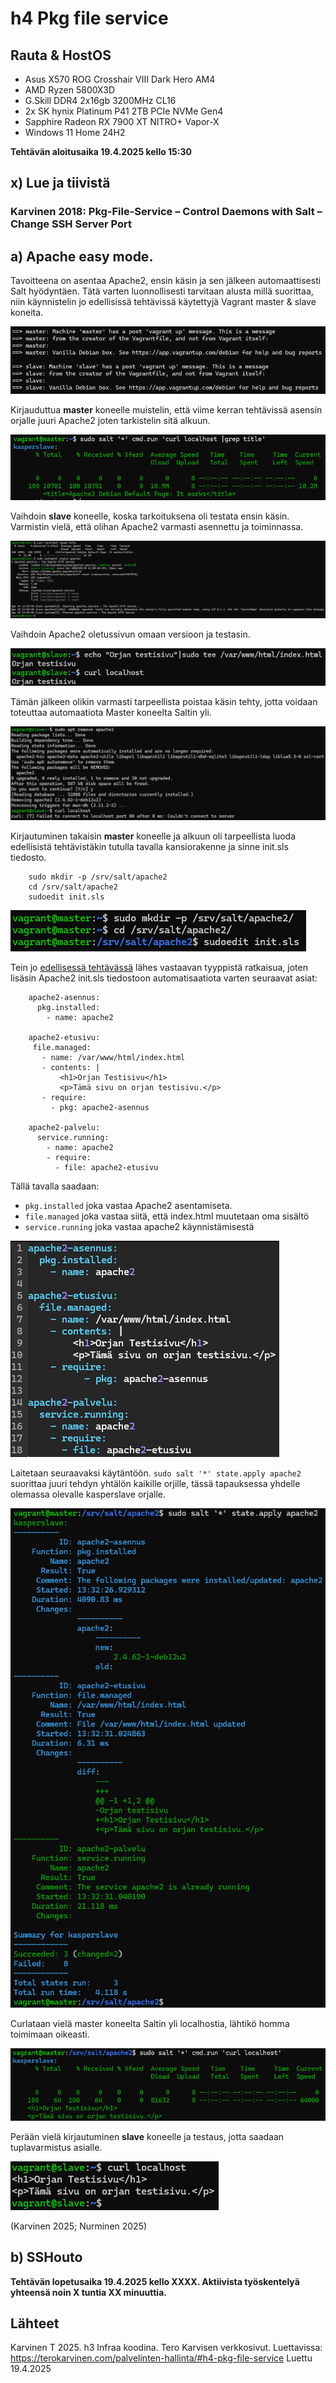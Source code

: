 # h4 Pkg file service

## Rauta & HostOS

- Asus X570 ROG Crosshair VIII Dark Hero AM4
- AMD Ryzen 5800X3D
- G.Skill DDR4 2x16gb 3200MHz CL16
- 2x SK hynix Platinum P41 2TB PCIe NVMe Gen4
- Sapphire Radeon RX 7900 XT NITRO+ Vapor-X
- Windows 11 Home 24H2

**Tehtävän aloitusaika 19.4.2025 kello 15:30**

## x) Lue ja tiivistä

### Karvinen 2018: Pkg-File-Service – Control Daemons with Salt – Change SSH Server Port

## a) Apache easy mode.
Tavoitteena on asentaa Apache2, ensin käsin ja sen jälkeen automaattisesti Salt hyödyntäen. Tätä varten luonnollisesti tarvitaan alusta millä suorittaa, niin käynnistelin jo edellisissä tehtävissä käytettyjä Vagrant master & slave koneita.

![K1](1.png)

Kirjauduttua **master** koneelle muistelin, että viime kerran tehtävissä asensin orjalle juuri Apache2 joten tarkistelin sitä alkuun.

![K2](2.png)

Vaihdoin **slave** koneelle, koska tarkoituksena oli testata ensin käsin. Varmistin vielä, että olihan Apache2 varmasti asennettu ja toiminnassa.

![K3](3.png)

Vaihdoin Apache2 oletussivun omaan versioon ja testasin.

![K4](4.png)

Tämän jälkeen olikin varmasti tarpeellista poistaa käsin tehty, jotta voidaan toteuttaa automaatiota Master koneelta Saltin yli.

![K5](5.png)

Kirjautuminen takaisin **master** koneelle ja alkuun oli tarpeellista luoda edellisistä tehtävistäkin tutulla tavalla kansiorakenne ja sinne init.sls tiedosto.

        sudo mkdir -p /srv/salt/apache2
        cd /srv/salt/apache2
        sudoedit init.sls

![K6](6.png)

Tein jo [edellisessä tehtävässä](https://github.com/nurminenkasper/Palvelinten-Hallinta/blob/main/h3/h3-Infraa-koodina.md) lähes vastaavan tyyppistä ratkaisua, joten lisäsin Apache2 init.sls tiedostoon automatisaatiota varten seuraavat asiat:

        apache2-asennus:
          pkg.installed:
            - name: apache2
            
        apache2-etusivu:
         file.managed:
           - name: /var/www/html/index.html
           - contents: |
               <h1>Orjan Testisivu</h1>
               <p>Tämä sivu on orjan testisivu.</p>
           - require:
             - pkg: apache2-asennus

        apache2-palvelu:
          service.running:
            - name: apache2
            - require:
              - file: apache2-etusivu

Tällä tavalla saadaan:
-  `pkg.installed` joka vastaa Apache2 asentamiseta.
-  `file.managed` joka vastaa siitä, että index.html muutetaan oma sisältö
-  `service.running` joka vastaa apache2 käynnistämisestä

![K7](7.png)

Laitetaan seuraavaksi käytäntöön. `sudo salt '*' state.apply apache2` suorittaa juuri tehdyn yhtälön kaikille orjille, tässä tapauksessa yhdelle olemassa olevalle kasperslave orjalle.

![K8](8.png)

Curlataan vielä master koneelta Saltin yli localhostia, lähtikö homma toimimaan oikeasti.

![K9](9.png)

Perään vielä kirjautuminen **slave** koneelle ja testaus, jotta saadaan tuplavarmistus asialle.

![K10](10.png)

(Karvinen 2025; Nurminen 2025)
## b) SSHouto


**Tehtävän lopetusaika 19.4.2025 kello XXXX. Aktiivista työskentelyä yhteensä noin X tuntia XX minuuttia.**

## Lähteet
Karvinen T 2025. h3 Infraa koodina. Tero Karvisen verkkosivut. Luettavissa: https://terokarvinen.com/palvelinten-hallinta/#h4-pkg-file-service Luettu 19.4.2025

